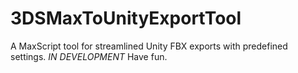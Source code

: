 # 3DSMaxToUnityExportTool
A MaxScript tool for streamlined Unity FBX exports with predefined settings. *IN DEVELOPMENT*
Have fun.
